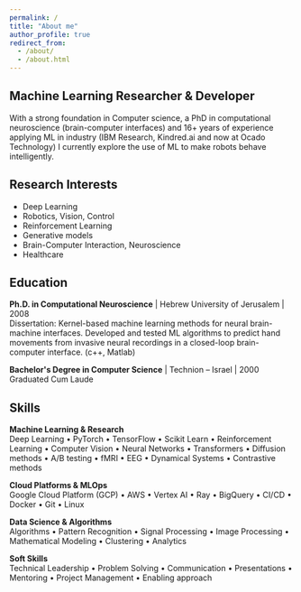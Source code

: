 ```yaml
---
permalink: /
title: "About me"
author_profile: true
redirect_from: 
  - /about/
  - /about.html
---
```


## Machine Learning Researcher & Developer

With a strong foundation in Computer science, a PhD in computational neuroscience (brain-computer interfaces) and 16+ years of experience applying ML in industry (IBM Research, Kindred.ai and now at Ocado Technology) I currently explore the use of ML to make robots behave intelligently.

## Research Interests
- Deep Learning
- Robotics, Vision, Control
- Reinforcement Learning
- Generative models
- Brain-Computer Interaction, Neuroscience
- Healthcare

## Education

**Ph.D. in Computational Neuroscience** | Hebrew University of Jerusalem | 2008  
Dissertation: Kernel-based machine learning methods for neural brain-machine interfaces. Developed and tested ML algorithms to predict hand movements from invasive neural recordings in a closed-loop brain-computer interface. (c++, Matlab)

**Bachelor's Degree in Computer Science** | Technion – Israel | 2000  
Graduated Cum Laude

## Skills

**Machine Learning & Research**  
Deep Learning • PyTorch • TensorFlow • Scikit Learn • Reinforcement Learning • Computer Vision • Neural Networks • Transformers • Diffusion methods • A/B testing • fMRI • EEG • Dynamical Systems • Contrastive methods

**Cloud Platforms & MLOps**  
Google Cloud Platform (GCP) • AWS • Vertex AI • Ray • BigQuery • CI/CD • Docker • Git • Linux

**Data Science & Algorithms**  
Algorithms • Pattern Recognition • Signal Processing • Image Processing • Mathematical Modeling • Clustering • Analytics

**Soft Skills**  
Technical Leadership • Problem Solving • Communication • Presentations • Mentoring • Project Management • Enabling approach
